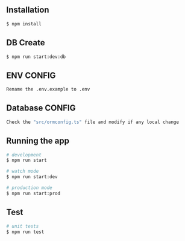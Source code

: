 ## Installation

```bash
$ npm install

```

## DB Create

```bash
$ npm run start:dev:db
```

## ENV CONFIG

```bash
Rename the .env.example to .env
```

## Database CONFIG

```bash
Check the "src/ormconfig.ts" file and modify if any local change
```

## Running the app

```bash
# development
$ npm run start

# watch mode
$ npm run start:dev

# production mode
$ npm run start:prod
```

## Test

```bash
# unit tests
$ npm run test
```
